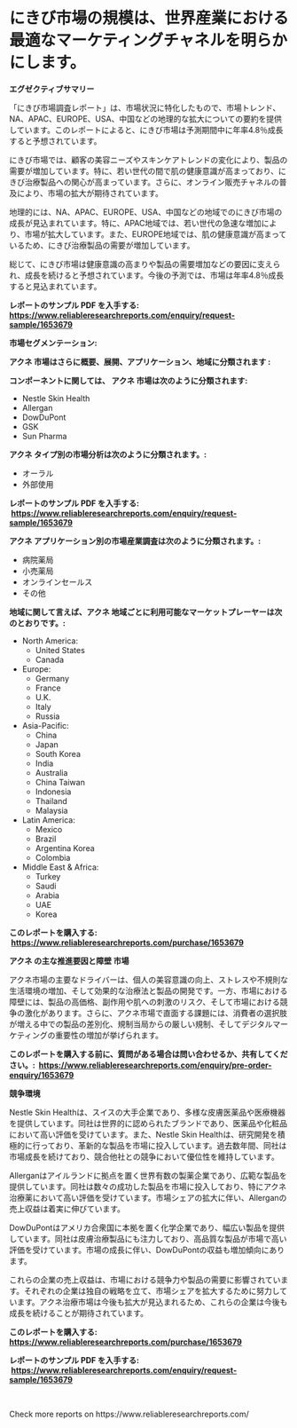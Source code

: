 <p><h1>にきび市場の規模は、世界産業における最適なマーケティングチャネルを明らかにします。</h1></p><p><strong>エグゼクティブサマリー</strong></p>
<p><p>「にきび市場調査レポート」は、市場状況に特化したもので、市場トレンド、NA、APAC、EUROPE、USA、中国などの地理的な拡大についての要約を提供しています。このレポートによると、にきび市場は予測期間中に年率4.8％成長すると予想されています。</p><p>にきび市場では、顧客の美容ニーズやスキンケアトレンドの変化により、製品の需要が増加しています。特に、若い世代の間で肌の健康意識が高まっており、にきび治療製品への関心が高まっています。さらに、オンライン販売チャネルの普及により、市場の拡大が期待されています。</p><p>地理的には、NA、APAC、EUROPE、USA、中国などの地域でのにきび市場の成長が見込まれています。特に、APAC地域では、若い世代の急速な増加により、市場が拡大しています。また、EUROPE地域では、肌の健康意識が高まっているため、にきび治療製品の需要が増加しています。</p><p>総じて、にきび市場は健康意識の高まりや製品の需要増加などの要因に支えられ、成長を続けると予想されています。今後の予測では、市場は年率4.8％成長すると見込まれています。</p></p>
<p><strong>レポートのサンプル PDF を入手する: <a href="https://www.reliableresearchreports.com/enquiry/request-sample/1653679">https://www.reliableresearchreports.com/enquiry/request-sample/1653679</a></strong></p>
<p><strong>市場セグメンテーション:</strong></p>
<p><strong> アクネ 市場はさらに概要、展開、アプリケーション、地域に分類されます :</strong></p>
<p><strong>コンポーネントに関しては、 アクネ 市場は次のように分類されます: &nbsp;</strong></p>
<p><ul><li>Nestle Skin Health</li><li>Allergan</li><li>DowDuPont</li><li>GSK</li><li>Sun Pharma</li></ul></p>
<p><strong> アクネ タイプ別の市場分析は次のように分類されます。:</strong></p>
<p><ul><li>オーラル</li><li>外部使用</li></ul></p>
<p><strong>レポートのサンプル PDF を入手する: &nbsp;<a href="https://www.reliableresearchreports.com/enquiry/request-sample/1653679">https://www.reliableresearchreports.com/enquiry/request-sample/1653679</a></strong></p>
<p><strong> アクネ アプリケーション別の市場産業調査は次のように分類されます。:</strong></p>
<p><ul><li>病院薬局</li><li>小売薬局</li><li>オンラインセールス</li><li>その他</li></ul></p>
<p><strong>地域に関して言えば、アクネ 地域ごとに利用可能なマーケットプレーヤーは次のとおりです。:</strong></p>
<p><ul>
    <li>
        North America:
        <ul>
            <li>United States</li>
            <li>Canada</li>
        </ul>
    </li>
    <li>
        Europe:
        <ul>
            <li>Germany</li>
            <li>France</li>
            <li>U.K.</li>
            <li>Italy</li>
            <li>Russia</li>
        </ul>
    </li>
    <li>
        Asia-Pacific:
        <ul>
            <li>China</li>
            <li>Japan</li>
            <li>South Korea</li>
            <li>India</li>
            <li>Australia</li>
            <li>China Taiwan</li>
            <li>Indonesia</li>
            <li>Thailand</li>
            <li>Malaysia</li>
        </ul>
    </li>
    <li>
        Latin America:
        <ul>
            <li>Mexico</li>
            <li>Brazil</li>
            <li>Argentina Korea</li>
            <li>Colombia</li>
        </ul>
    </li>
    <li>
        Middle East & Africa:
        <ul>
            <li>Turkey</li>
            <li>Saudi</li>
            <li>Arabia</li>
            <li>UAE</li>
            <li>Korea</li>
        </ul>
    </li>
    </ul></p>
<p><strong>このレポートを購入する: &nbsp;<a href="https://www.reliableresearchreports.com/purchase/1653679">https://www.reliableresearchreports.com/purchase/1653679</a></strong></p>
<p><strong>アクネ の主な推進要因と障壁 市場</strong></p>
<p><p>アクネ市場の主要なドライバーは、個人の美容意識の向上、ストレスや不規則な生活環境の増加、そして効果的な治療法と製品の開発です。一方、市場における障壁には、製品の高価格、副作用や肌への刺激のリスク、そして市場における競争の激化があります。さらに、アクネ市場で直面する課題には、消費者の選択肢が増える中での製品の差別化、規制当局からの厳しい規制、そしてデジタルマーケティングの重要性の増加が挙げられます。</p></p>
<p><strong>このレポートを購入する前に、質問がある場合は問い合わせるか、共有してください。:&nbsp; <a href="https://www.reliableresearchreports.com/enquiry/pre-order-enquiry/1653679">https://www.reliableresearchreports.com/enquiry/pre-order-enquiry/1653679</a></strong></p>
<p><strong>競争環境</strong></p>
<p><p>Nestle Skin Healthは、スイスの大手企業であり、多様な皮膚医薬品や医療機器を提供しています。同社は世界的に認められたブランドであり、医薬品や化粧品において高い評価を受けています。また、Nestle Skin Healthは、研究開発を積極的に行っており、革新的な製品を市場に投入しています。過去数年間、同社は市場成長を続けており、競合他社との競争において優位性を維持しています。</p><p>Allerganはアイルランドに拠点を置く世界有数の製薬企業であり、広範な製品を提供しています。同社は数々の成功した製品を市場に投入しており、特にアクネ治療薬において高い評価を受けています。市場シェアの拡大に伴い、Allerganの売上収益は着実に伸びています。</p><p>DowDuPontはアメリカ合衆国に本拠を置く化学企業であり、幅広い製品を提供しています。同社は皮膚治療製品にも注力しており、高品質な製品が市場で高い評価を受けています。市場の成長に伴い、DowDuPontの収益も増加傾向にあります。</p><p>これらの企業の売上収益は、市場における競争力や製品の需要に影響されています。それぞれの企業は独自の戦略を立て、市場シェアを拡大するために努力しています。アクネ治療市場は今後も拡大が見込まれるため、これらの企業は今後も成長を続けることが期待されています。</p></p>
<p><strong>このレポートを購入する: &nbsp; <a href="https://www.reliableresearchreports.com/purchase/1653679">https://www.reliableresearchreports.com/purchase/1653679</a></strong></p>
<p><strong>レポートのサンプル PDF を入手する: &nbsp;<a href="https://www.reliableresearchreports.com/enquiry/request-sample/1653679">https://www.reliableresearchreports.com/enquiry/request-sample/1653679</a></strong><strong></strong></p>
<p>&nbsp;</p>
<p>Check more reports on https://www.reliableresearchreports.com/</p>